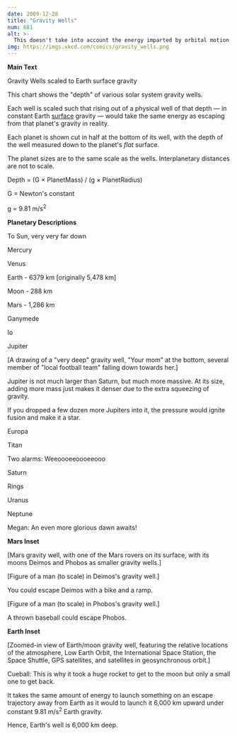 ```yaml
---
date: 2009-12-28
title: "Gravity Wells"
num: 681
alt: >-
  This doesn't take into account the energy imparted by orbital motion (or gravity assists or the Oberth effect), all of which can make it easier to reach outer planets.
img: https://imgs.xkcd.com/comics/gravity_wells.png
---
```

**Main Text**

Gravity Wells scaled to Earth surface gravity

This chart shows the "depth" of various solar system gravity wells.

Each well is scaled such that rising out of a physical well of that depth — in constant Earth <u>surface</u> gravity — would take the same energy as escaping from that planet's gravity in reality.

Each planet is shown cut in half at the bottom of its well, with the depth of the well measured down to the planet's *flat* surface.

The planet sizes are to the same scale as the wells. Interplanetary distances are not to scale.

Depth = (G × PlanetMass) / (g × PlanetRadius)

G = Newton's constant

g = 9.81 m/s<sup>2</sup>

**Planetary Descriptions**

To Sun, very very far down

Mercury

Venus

Earth - 6379 km [originally 5,478 km]

Moon - 288 km

Mars - 1,286 km

Ganymede

Io

Jupiter

[A drawing of a "very deep" gravity well, "Your mom" at the bottom, several member of "local football team" falling down towards her.]

Jupiter is not much larger than Saturn, but much more massive. At its size, adding more mass just makes it denser due to the extra squeezing of gravity.

If you dropped a few dozen more Jupiters into it, the pressure would ignite fusion and make it a star.

Europa

Titan

Two alarms: Weeoooeeoooeeooo

Saturn

Rings

Uranus

Neptune

Megan: An even more glorious dawn awaits!

**Mars Inset**

[Mars gravity well, with one of the Mars rovers on its surface, with its moons Deimos and Phobos as smaller gravity wells.]

[Figure of a man (to scale) in Deimos's gravity well.]

You could escape Deimos with a bike and a ramp.

[Figure of a man (to scale) in Phobos's gravity well.]

A thrown baseball could escape Phobos.

**Earth Inset**

[Zoomed-in view of Earth/moon gravity well, featuring the relative locations of the atmosphere, Low Earth Orbit, the International Space Station, the Space Shuttle, GPS satellites, and satellites in geosynchronous orbit.]

Cueball: This is why it took a huge rocket to get to the moon but only a small one to get back.

It takes the same amount of energy to launch something on an escape trajectory away from Earth as it would to launch it 6,000 km upward under constant 9.81 m/s<sup>2</sup> Earth gravity.

Hence, Earth's well is 6,000 km deep.